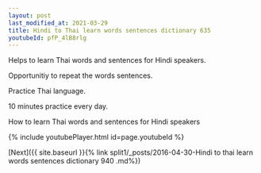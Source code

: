 ```yaml
---
layout: post
last_modified_at: 2021-03-29
title: Hindi to Thai learn words sentences dictionary 635 
youtubeId: pfP_4lB8rlg
---
```

 
 
Helps to learn Thai words and sentences for Hindi speakers.

Opportunitiy to repeat the words sentences. 

Practice Thai language. 
 
10 minutes practice every day. 
 
How to learn Thai words and sentences for Hindi speakers 
 
{% include youtubePlayer.html id=page.youtubeId %}
 
 
[Next]({{ site.baseurl }}{% link  split1/_posts/2016-04-30-Hindi to thai learn words sentences dictionary 940 .md%})
 
